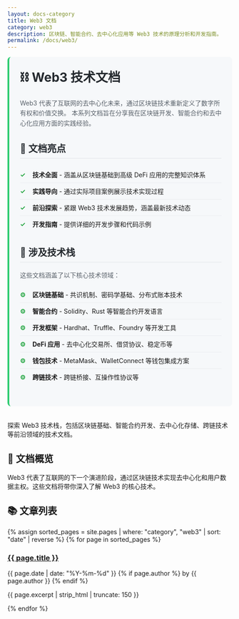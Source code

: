 ```yaml
---
layout: docs-category
title: Web3 文档
category: web3
description: 区块链、智能合约、去中心化应用等 Web3 技术的原理分析和开发指南。
permalink: /docs/web3/
---
```


<div class="category-intro">
  <h1>⛓️ Web3 技术文档</h1>
  
  <p>
    Web3 代表了互联网的去中心化未来，通过区块链技术重新定义了数字所有权和价值交换。
    本系列文档旨在分享我在区块链开发、智能合约和去中心化应用方面的实践经验。
  </p>
  
  <div class="category-highlights">
    <h2>📘 文档亮点</h2>
    <ul>
      <li><strong>技术全面</strong> - 涵盖从区块链基础到高级 DeFi 应用的完整知识体系</li>
      <li><strong>实践导向</strong> - 通过实际项目案例展示技术实现过程</li>
      <li><strong>前沿探索</strong> - 紧跟 Web3 技术发展趋势，涵盖最新技术动态</li>
      <li><strong>开发指南</strong> - 提供详细的开发步骤和代码示例</li>
    </ul>
  </div>
  
  <div class="tech-stack">
    <h2>🔧 涉及技术栈</h2>
    <p>
      这些文档涵盖了以下核心技术领域：
    </p>
    <ul>
      <li><strong>区块链基础</strong> - 共识机制、密码学基础、分布式账本技术</li>
      <li><strong>智能合约</strong> - Solidity、Rust 等智能合约开发语言</li>
      <li><strong>开发框架</strong> - Hardhat、Truffle、Foundry 等开发工具</li>
      <li><strong>DeFi 应用</strong> - 去中心化交易所、借贷协议、稳定币等</li>
      <li><strong>钱包技术</strong> - MetaMask、WalletConnect 等钱包集成方案</li>
      <li><strong>跨链技术</strong> - 跨链桥接、互操作性协议等</li>
    </ul>
  </div>
</div>

探索 Web3 技术栈，包括区块链基础、智能合约开发、去中心化存储、跨链技术等前沿领域的技术文档。

## 📖 文档概览

Web3 代表了互联网的下一个演进阶段，通过区块链技术实现去中心化和用户数据主权。这些文档将带你深入了解 Web3 的核心技术。

## 📚 文章列表

<div class="posts-list">
  {% assign sorted_pages = site.pages | where: "category", "web3" | sort: "date" | reverse %}
  {% for page in sorted_pages %}
    <div class="post-item">
      <h3><a href="{{ page.url | relative_url }}">{{ page.title }}</a></h3>
      <p class="post-meta">
        <span class="post-date">{{ page.date | date: "%Y-%m-%d" }}</span>
        {% if page.author %}
          <span class="post-author">by {{ page.author }}</span>
        {% endif %}
      </p>
      <p class="post-excerpt">{{ page.excerpt | strip_html | truncate: 150 }}</p>
    </div>
  {% endfor %}
</div>

<style>
.category-intro {
  margin-bottom: 2rem;
  padding: 1.5rem;
  background-color: #f6f8fa;
  border-radius: 8px;
  border-left: 4px solid #2ecc71;
}

.category-intro h1 {
  margin-top: 0;
  color: #24292e;
}

.category-intro p {
  line-height: 1.6;
  color: #586069;
}

.category-highlights,
.tech-stack {
  margin: 1.5rem 0;
}

.category-highlights h2,
.tech-stack h2 {
  color: #24292e;
  border-bottom: 1px solid #e1e4e8;
  padding-bottom: 0.5rem;
}

.category-highlights ul,
.tech-stack ul {
  list-style-type: none;
  padding-left: 0;
}

.category-highlights li,
.tech-stack li {
  padding: 0.5rem 0;
  border-bottom: 1px solid #eaecef;
}

.category-highlights li:last-child,
.tech-stack li:last-child {
  border-bottom: none;
}

.category-highlights li::before,
.tech-stack li::before {
  content: "✓";
  color: #28a745;
  font-weight: bold;
  display: inline-block;
  width: 1.5em;
  margin-right: 0.5em;
}

.tech-stack li::before {
  content: "⚙️";
}
</style>